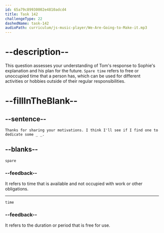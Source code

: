 ```yaml
---
id: 65a79c89930002e4810adcd4
title: Task 142
challengeType: 22
dashedName: task-142
audioPath: curriculum/js-music-player/We-Are-Going-to-Make-it.mp3
---
```


<!--
AUDIO REFERENCE:
Tom: Thanks for sharing your motivations. I think I'll see if I find one to dedicate some spare time.
-->

# --description--

This question assesses your understanding of Tom's response to Sophie's explanation and his plan for the future. `Spare time` refers to free or unoccupied time that a person has, which can be used for different activities or hobbies outside of their regular responsibilities.

# --fillInTheBlank--

## --sentence--

`Thanks for sharing your motivations. I think I'll see if I find one to dedicate some _ _.`

## --blanks--

`spare`

### --feedback--

It refers to time that is available and not occupied with work or other obligations.

---

`time`

### --feedback--

It refers to the duration or period that is free for use.
